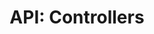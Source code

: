 ---
comment: "/**\n * @namespace HashBrown.Server.Controllers\n */"
meta:
    filename: index.js
    lineno: 3
    columnno: 0
    path: /home/mrzapp/Development/Web/hashbrown-cms/src/Server/Controllers
    code: {}
kind: namespace
name: Controllers
memberof: HashBrown.Server
longname: HashBrown.Server.Controllers
scope: static
shortname: Controllers
layout: docPage
permalink: /docs/hashbrown/server/controllers/
title: 'API: Controllers'
description: HashBrown.Server.Controllers

---